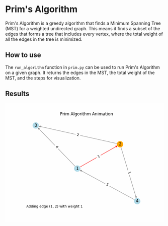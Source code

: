 # Prim's Algorithm

Prim's Algorithm is a greedy algorithm that finds a Minimum Spanning Tree (MST) for a weighted undirected graph. This means it finds a subset of the edges that forms a tree that includes every vertex, where the total weight of all the edges in the tree is minimized.

## How to use

The `run_algorithm` function in `prim.py` can be used to run Prim's Algorithm on a given graph. It returns the edges in the MST, the total weight of the MST, and the steps for visualization.

 ## Results
![](./prim_progress.gif)

    